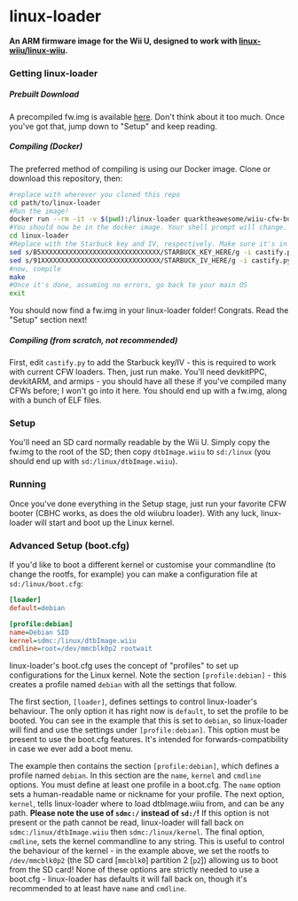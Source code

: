 # linux-loader
**An ARM firmware image for the Wii U, designed to work with [linux-wiiu/linux-wiiu](https://gitlab.com/linux-wiiu/linux-wiiu).**

### Getting linux-loader
##### Prebuilt Download
A precompiled fw.img is available [here](https://gitlab.com/linux-wiiu/linux-loader/-/jobs/artifacts/master/raw/fw.img?job=master-build). Don't think about it too much. Once you've got that, jump down to "Setup" and keep reading.

##### Compiling (Docker)
The preferred method of compiling is using our Docker image. Clone or download this repository, then:
```sh
#replace with wherever you cloned this repo
cd path/to/linux-loader
#Run the image!
docker run --rm -it -v $(pwd):/linux-loader quarktheawesome/wiiu-cfw-builder
#You should now be in the docker image. Your shell prompt will change.
cd linux-loader
#Replace with the Starbuck key and IV, respectively. Make sure it's in all caps
sed s/B5XXXXXXXXXXXXXXXXXXXXXXXXXXXXXX/STARBUCK_KEY_HERE/g -i castify.py
sed s/91XXXXXXXXXXXXXXXXXXXXXXXXXXXXXX/STARBUCK_IV_HERE/g -i castify.py
#now, compile
make
#Once it's done, assuming no errors, go back to your main OS
exit
```
You should now find a fw.img in your linux-loader folder! Congrats. Read the "Setup" section next!

##### Compiling (from scratch, not recommended)
First, edit `castify.py` to add the Starbuck key/IV - this is required to work with current CFW loaders. Then, just run make. You'll need devkitPPC, devkitARM, and armips - you should have all these if you've compiled many CFWs before; I won't go into it here. You should end up with a fw.img, along with a bunch of ELF files.

### Setup
You'll need an SD card normally readable by the Wii U. Simply copy the fw.img to the root of the SD; then copy `dtbImage.wiiu` to `sd:/linux` (you should end up with `sd:/linux/dtbImage.wiiu`).

### Running
Once you've done everything in the Setup stage, just run your favorite CFW booter (CBHC works, as does the old wiiubru loader). With any luck, linux-loader will start and boot up the Linux kernel.

### Advanced Setup (boot.cfg)
If you'd like to boot a different kernel or customise your commandline (to change the rootfs, for example) you can make a configuration file at `sd:/linux/boot.cfg`:
```ini
[loader]
default=debian

[profile:debian]
name=Debian SID
kernel=sdmc:/linux/dtbImage.wiiu
cmdline=root=/dev/mmcblk0p2 rootwait
```
linux-loader's boot.cfg uses the concept of "profiles" to set up configurations for the Linux kernel. Note the section `[profile:debian]` - this creates a profile named `debian` with all the settings that follow.

The first section, `[loader]`, defines settings to control linux-loader's behaviour. The only option it has right now is `default`, to set the profile to be booted. You can see in the example that this is set to `debian`, so linux-loader will find and use the settings under `[profile:debian]`. This option must be present to use the boot.cfg features. It's intended for forwards-compatibility in case we ever add a boot menu.

The example then contains the section `[profile:debian]`, which defines a profile named `debian`. In this section are the `name`, `kernel` and `cmdline` options. You must define at least one profile in a boot.cfg. The `name` option sets a human-readable name or nickname for your profile. The next option, `kernel`, tells linux-loader where to load dtbImage.wiiu from, and can be any path. **Please note the use of `sdmc:/` instead of `sd:/`!** If this option is not present or the path cannot be read, linux-loader will fall back on `sdmc:/linux/dtbImage.wiiu` then `sdmc:/linux/kernel`. The final option, `cmdline`, sets the kernel commandline to any string. This is useful to control the behaviour of the kernel - in the example above, we set the rootfs to `/dev/mmcblk0p2` (the SD card [`mmcblk0`] partition 2 [`p2`]) allowing us to boot from the SD card! None of these options are strictly needed to use a boot.cfg - linux-loader has defaults it will fall back on, though it's recommended to at least have `name` and `cmdline`.
